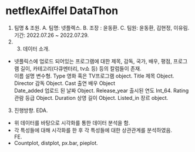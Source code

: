 # netflexAiffel DataThon

1.	팀명 & 조원. 
A.	팀명: 넷플렉스. 
B.	조장 : 윤동환. 
C.	팀원: 윤동환, 김현정, 이유림. 
기간:   2022.07.26 ~ 2022.07.29. 
2.	3. 데이터 소개. 
- 넷플릭스에 업로드 되어있는 프로그램에 대한 제목, 감독, 국가, 배우, 평점, 프로그램 길이, 카테고리(다큐멘터리, tv쇼 등) 등의 칼럼들이 존재.  
이름	설명	변수형. 
Type	영화 혹은 TV프로그램	object. 
Title	제목	Object. 
Director	감독	Object. 
Cast	출연 배우	Object  
Date_added	업로드 된 날짜	Object. 
Release_year	출시된 연도	Int_64. 
Rating	관람 등급	Object. 
Duration	상영 길이 	Object. 
Listed_in	장르	object. 

3.	진행방향. 
EDA. 
-	위 데이터를 바탕으로 시각화를 통한 데이터 분석을 함.   
-	각 특성들에 대해 시각화를 한 후 각 특성들에 대한 상관관계를 분석하였음.  
FE. 
-	Countplot, distplot, px.bar, pieplot. 


